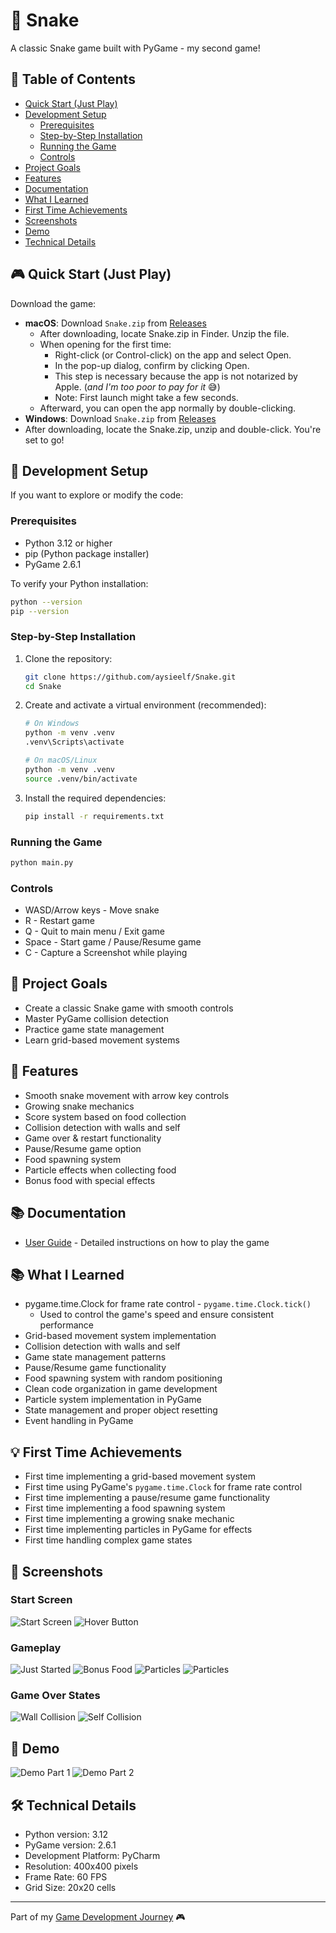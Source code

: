 # 🐍 Snake

A classic Snake game built with PyGame - my second game!

## 📑 Table of Contents
- [Quick Start (Just Play)](#-quick-start-just-play)
- [Development Setup](#-development-setup)
  - [Prerequisites](#prerequisites)
  - [Step-by-Step Installation](#step-by-step-installation)
  - [Running the Game](#running-the-game)
  - [Controls](#controls)
- [Project Goals](#-project-goals)
- [Features](#-features)
- [Documentation](#-documentation)
- [What I Learned](#-what-i-learned)
- [First Time Achievements](#-first-time-achievements)
- [Screenshots](#-screenshots)
- [Demo](#-demo)
- [Technical Details](#-technical-details)

## 🎮 Quick Start (Just Play)
Download the game:
- **macOS**: Download `Snake.zip` from [Releases](https://github.com/aysieelf/Snake/releases/tag/1.0.0)
  - After downloading, locate Snake.zip in Finder. Unzip the file.
  - When opening for the first time:
    - Right-click (or Control-click) on the app and select Open. 
    - In the pop-up dialog, confirm by clicking Open. 
    - This step is necessary because the app is not notarized by Apple. (_and I'm too poor to pay for it_ 😅)
    - Note: First launch might take a few seconds.
  - Afterward, you can open the app normally by double-clicking.
- **Windows**: Download `Snake.zip` from [Releases](https://github.com/aysieelf/Snake/releases/tag/1.0.0-windows)
- After downloading, locate the Snake.zip, unzip and double-click. You're set to go!

## 🚀 Development Setup
If you want to explore or modify the code:

### Prerequisites
- Python 3.12 or higher
- pip (Python package installer)
- PyGame 2.6.1

To verify your Python installation:
```bash
python --version
pip --version
```

### Step-by-Step Installation
1. Clone the repository:
   ```bash
   git clone https://github.com/aysieelf/Snake.git
   cd Snake
   ```

2. Create and activate a virtual environment (recommended):
   ```bash
   # On Windows
   python -m venv .venv
   .venv\Scripts\activate

   # On macOS/Linux
   python -m venv .venv
   source .venv/bin/activate
   ```

3. Install the required dependencies:
   ```bash
   pip install -r requirements.txt
   ```

### Running the Game
```bash
python main.py
```

### Controls
- WASD/Arrow keys - Move snake
- R - Restart game
- Q - Quit to main menu / Exit game
- Space - Start game / Pause/Resume game
- C - Capture a Screenshot while playing

## 🎯 Project Goals
- Create a classic Snake game with smooth controls
- Master PyGame collision detection
- Practice game state management
- Learn grid-based movement systems

## 🚀 Features
- Smooth snake movement with arrow key controls
- Growing snake mechanics
- Score system based on food collection
- Collision detection with walls and self
- Game over & restart functionality
- Pause/Resume game option
- Food spawning system
- Particle effects when collecting food
- Bonus food with special effects

## 📚 Documentation
- [User Guide](docs/user-guide.md) - Detailed instructions on how to play the game

## 📚 What I Learned
- pygame.time.Clock for frame rate control - `pygame.time.Clock.tick()`
  - Used to control the game's speed and ensure consistent performance
- Grid-based movement system implementation
- Collision detection with walls and self
- Game state management patterns
- Pause/Resume game functionality
- Food spawning system with random positioning
- Clean code organization in game development
- Particle system implementation in PyGame
- State management and proper object resetting
- Event handling in PyGame

## 💡 First Time Achievements
- First time implementing a grid-based movement system
- First time using PyGame's `pygame.time.Clock` for frame rate control
- First time implementing a pause/resume game functionality
- First time implementing a food spawning system
- First time implementing a growing snake mechanic
- First time implementing particles in PyGame for effects
- First time handling complex game states

## 📸 Screenshots

### Start Screen
![Start Screen](assets/screenshots/start_screen_20241228_230858.png)
![Hover Button](assets/screenshots/start_screen_20241228_230922.png)

### Gameplay
![Just Started](assets/screenshots/game_in_progress_moves_0_20241228_231041.png)
![Bonus Food](assets/screenshots/game_in_progress_moves_4_20241228_231105.png)
![Particles](assets/screenshots/game_in_progress_score_2_20241228_231622.png)
![Particles](assets/screenshots/game_in_progress_score_3_20241228_231627.png)

### Game Over States
![Wall Collision](assets/screenshots/game_over_score_1_20241228_231404.png)
![Self Collision](assets/screenshots/game_over_score_16_20241228_231354.png)

## 🎥 Demo
![Demo Part 1](assets/demo/snake-demo-beginning.gif)
![Demo Part 2](assets/demo/snake-demo-ending.gif)

## 🛠️ Technical Details
- Python version: 3.12
- PyGame version: 2.6.1
- Development Platform: PyCharm
- Resolution: 400x400 pixels
- Frame Rate: 60 FPS
- Grid Size: 20x20 cells

---
Part of my [Game Development Journey](https://github.com/aysieelf/Game-Dev-Journey) 🎮

